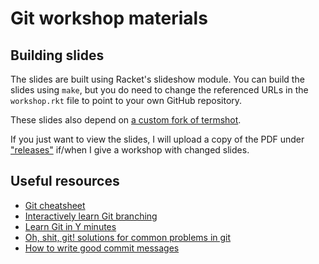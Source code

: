 # Git workshop materials

## Building slides
The slides are built using Racket's slideshow module. You can build the slides using `make`, but you do need to change the referenced URLs in the `workshop.rkt` file to point to your own GitHub repository.

These slides also depend on [a custom fork of termshot](https://github.com/ColonelPhantom/termshot).

If you just want to view the slides, I will upload a copy of the PDF under ["releases"](https://github.com/ColonelPhantom/git-workshop/releases) if/when I give a workshop with changed slides.

## Useful resources
- [Git cheatsheet](https://about.gitlab.com/images/press/git-cheat-sheet.pdf)
- [Interactively learn Git branching](https://learngitbranching.js.org)
- [Learn Git in Y minutes](https://learnxinyminutes.com/docs/git/)
- [Oh, shit, git! solutions for common problems in git](http://ohshitgit.com)
- [How to write good commit messages](https://chris.beams.io/posts/git-commit/)
